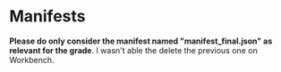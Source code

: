 # Manifests

**Please do only consider the manifest named "manifest_final.json" as relevant for the grade**. I wasn't able the delete the previous one on Workbench.
